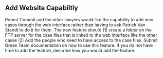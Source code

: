Add Website Capabiltiy
------
Robert Commit and the other lawyers would like the capability to add new cases through the web interface rather than having to ask Patrick Van Standt to do it for them.  The new feature should (1) create a folder on the FTP server for the case files that is linked to the web interface like the other cases (2) Add the people who need to have access to the case files.  Submit Green Team documentation on how to use this feature.  If you do not have time to add the feature, describe how you would add the feature.`
